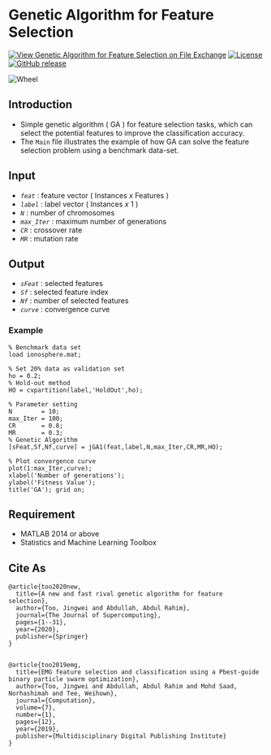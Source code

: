 # Genetic Algorithm for Feature Selection

[![View  Genetic Algorithm for Feature Selection on File Exchange](https://www.mathworks.com/matlabcentral/images/matlab-file-exchange.svg)](https://www.mathworks.com/matlabcentral/fileexchange/78474-genetic-algorithm-for-feature-selection)
[![License](https://img.shields.io/badge/license-BSD_3-yellow.svg)](https://github.com/JingweiToo/Genetic-Algorithm-for-Feature-Selection/blob/master/LICENSE)
[![GitHub release](https://img.shields.io/badge/release-1.3-green.svg)](https://github.com/JingweiToo/Genetic-Algorithm-for-Feature-Selection)

![Wheel](https://www.mathworks.com/matlabcentral/mlc-downloads/downloads/d889846e-2797-49a7-b4c7-e67a15d118ff/6d964ba3-4b56-4e84-949a-470f340c878c/images/1595387337.PNG)


## Introduction
* Simple genetic algorithm ( GA ) for feature selection tasks, which can select the potential features to improve the classification accuracy. 
* The `Main` file illustrates the example of how GA can solve the feature selection problem using a benchmark data-set. 

## Input
* *`feat`*     : feature vector ( Instances *x* Features )
* *`label`*    : label vector ( Instances *x* 1 )
* *`N`*        : number of chromosomes
* *`max_Iter`* : maximum number of generations
* *`CR`*       : crossover rate
* *`MR`*       : mutation rate


## Output
* *`sFeat`*    : selected features
* *`Sf`*       : selected feature index
* *`Nf`*       : number of selected features
* *`curve`*    : convergence curve


### Example
```code
% Benchmark data set 
load ionosphere.mat; 

% Set 20% data as validation set
ho = 0.2; 
% Hold-out method
HO = cvpartition(label,'HoldOut',ho);

% Parameter setting
N        = 10;
max_Iter = 100;
CR       = 0.8;
MR       = 0.3; 
% Genetic Algorithm
[sFeat,Sf,Nf,curve] = jGA1(feat,label,N,max_Iter,CR,MR,HO); 

% Plot convergence curve
plot(1:max_Iter,curve);
xlabel('Number of generations');
ylabel('Fitness Value'); 
title('GA'); grid on;
```


## Requirement
* MATLAB 2014 or above
* Statistics and Machine Learning Toolbox


## Cite As
```code
@article{too2020new,
  title={A new and fast rival genetic algorithm for feature selection},
  author={Too, Jingwei and Abdullah, Abdul Rahim},
  journal={The Journal of Supercomputing},
  pages={1--31},
  year={2020},
  publisher={Springer}
}


@article{too2019emg,
  title={EMG feature selection and classification using a Pbest-guide binary particle swarm optimization},
  author={Too, Jingwei and Abdullah, Abdul Rahim and Mohd Saad, Norhashimah and Tee, Weihown},
  journal={Computation},
  volume={7},
  number={1},
  pages={12},
  year={2019},
  publisher={Multidisciplinary Digital Publishing Institute}
}
```
